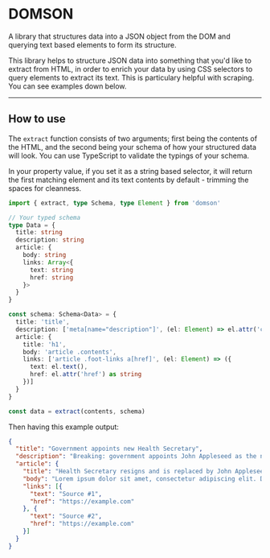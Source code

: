 # DOMSON

A library that structures data into a JSON object from the DOM and querying text based elements to form its structure.

This library helps to structure JSON data into something that you'd like to extract from HTML, in order to enrich your data by using CSS selectors to query elements to extract its text. This is particulary helpful with scraping. You can see examples down below.

-------

## How to use

The `extract` function consists of two arguments; first being the contents of the HTML, and the second being your schema of how your structured data will look. You can use TypeScript to validate the typings of your schema.

In your property value, if you set it as a string based selector, it will return the first matching element and its text contents by default - trimming the spaces for cleanness.

```ts
import { extract, type Schema, type Element } from 'domson'

// Your typed schema
type Data = {
  title: string
  description: string
  article: {
    body: string
    links: Array<{
      text: string
      href: string
    }>
  }
}

const schema: Schema<Data> = {
  title: 'title',
  description: ['meta[name="description"]', (el: Element) => el.attr('content') ?? ''],
  article: {
    title: 'h1',
    body: 'article .contents',
    links: ['article .foot-links a[href]', (el: Element) => ({
      text: el.text(),
      href: el.attr('href') as string
    })]
  }
} 

const data = extract(contents, schema)
```

Then having this example output:

```json
{
  "title": "Government appoints new Health Secretary",
  "description": "Breaking: government appoints John Appleseed as the new Health Secretary",
  "article": {
    "title": "Health Secretary resigns and is replaced by John Appleseed",
    "body": "Lorem ipsum dolor sit amet, consectetur adipiscing elit. Donec consectetur quis lacus a vestibulum. Nam aliquet eros enim, vel ornare ligula pharetra sit amet. Nullam metus nisi, sagittis eu maximus eget, vestibulum in neque. Vivamus in dui risus. Vestibulum lacus neque, pretium vitae tincidunt non, molestie vel enim. Phasellus vitae nisl elit. Aliquam posuere pharetra justo id feugiat. Donec elementum consequat libero, id commodo ante. Phasellus eget tellus turpis. Cras consequat urna vel mi bibendum tempus. Vivamus commodo, nunc et porta sollicitudin, leo nibh tristique nunc, at pellentesque risus tellus quis arcu. Integer hendrerit, leo fringilla faucibus hendrerit, turpis lacus viverra lacus, ac lobortis est diam auctor ipsum. Pellentesque in aliquet est.",
    "links": [{
      "text": "Source #1",
      "href": "https://example.com"
    }, {
      "text": "Source #2",
      "href": "https://example.com"
    }]
  }
}
```
